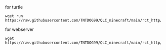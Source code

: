 for turtle 
```
wget run https://raw.githubusercontent.com/TNTDOG99/QLC_minecraft/main/rct_http/turtle/download.lua
```
for webserver
```
wget https://raw.githubusercontent.com/TNTDOG99/QLC_minecraft/main/rct_http/webserver/webserver_turtle_v1.lua
```
